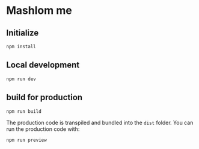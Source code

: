 # Mashlom me

## Initialize
```
npm install
```

## Local development
```
npm run dev
```

## build for production
```
npm run build
```

The production code is transpiled and bundled into the `dist` folder. 
You can run the production code with: 
```
npm run preview
```